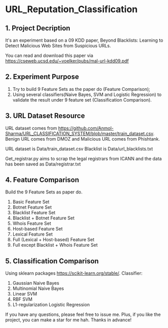 # URL_Reputation_Classification
## 1. Project Decription
It's an experiment based on a 09 KDD paper, Beyond Blacklists: Learning to Detect Malicious Web Sites from Suspicious URLs.

You can read and download this paper via https://cseweb.ucsd.edu/~voelker/pubs/mal-url-kdd09.pdf

## 2. Experiment Purpose
1) Try to build 9 Feature Sets as the paper do (Feature Comparison);
2) Using several classifiers(Naive Bayes, SVM and Logistic Regression) to validate the result under 9 feature set (Classification Comparison).

## 3. URL Dataset Resource
URL dataset comes from https://github.com/Anmol-Sharma/URL_CLASSIFICATION_SYSTEM/blob/master/train_dataset.csv.
Benign URL comes from DMOZ and Malicious URL comes from Phishtank.

URL dataset is Data/train_dataset.csv
Blacklist is Data/url_blacklists.txt

Get_registrar.py aims to scrap the legal registrars from ICANN and the data has been saved as Data/registrar.txt

## 4. Feature Comparison
Build the 9 Feature Sets as paper do.
1) Basic Feature Set
2) Botnet Feature Set
3) Blacklist Feature Set
4) Blacklist + Botnet Feature Set
5) Whois Feature Set
6) Host-based Feature Set
7) Lexical Feature Set
8) Full (Lexical + Host-based) Feature Set
9) Full except Blacklist + Whois Feature Set

## 5. Classification Comparison
Using sklearn packages https://scikit-learn.org/stable/. 
Classifier:
1) Gaussian Naive Bayes
2) Multinomial Naive Bayes
3) Linear SVM
4) RBF SVM
5) L1-regularization Logistic Regression

If you have any questions, please feel free to issue me.
Plus, if you like the project, you can make a star for me hah.
Thanks in advance!
